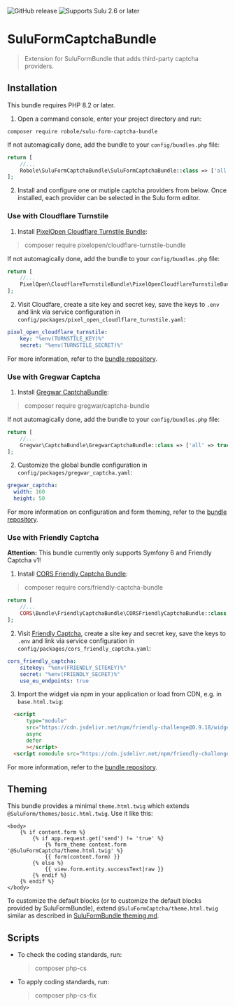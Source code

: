 ![GitHub release](https://flat.badgen.net/github/release/robole-dev/sulu-form-captcha-bundle)
![Supports Sulu 2.6 or later](https://flat.badgen.net/badge/Sulu/2.6/52B5C9?icon=php)

# SuluFormCaptchaBundle

> Extension for SuluFormBundle that adds third-party captcha providers.

## Installation

This bundle requires PHP 8.2 or later.

1. Open a command console, enter your project directory and run:

```console
composer require robole/sulu-form-captcha-bundle
```

If not automagically done, add the bundle to your `config/bundles.php` file:

```php
return [
    //...
    Robole\SuluFormCaptchaBundle\SuluFormCaptchaBundle::class => ['all' => true],
];
```

2. Install and configure one or mutiple captcha providers from below. Once installed, each provider can be selected in the Sulu form editor.   

### Use with Cloudflare Turnstile

1. Install [PixelOpen Cloudflare Turnstile Bundle](https://github.com/Pixel-Open/cloudflare-turnstile-bundle):
> composer require pixelopen/cloudflare-turnstile-bundle

If not automagically done, add the bundle to your `config/bundles.php` file:

```php
return [
    //...
    PixelOpen\CloudflareTurnstileBundle\PixelOpenCloudflareTurnstileBundle::class => ['all' => true]
];
```

2. Visit Cloudfare, create a site key and secret key, save the keys to `.env` and link via service configuration in `config/packages/pixel_open_cloudlflare_turnstile.yaml`:
```yaml
pixel_open_cloudflare_turnstile:
    key: "%env(TURNSTILE_KEY)%"
    secret: "%env(TURNSTILE_SECRET)%"
```

For more information, refer to the [bundle repository](https://github.com/Pixel-Open/cloudflare-turnstile-bundle).

### Use with Gregwar Captcha

1. Install [Gregwar CaptchaBundle](https://github.com/Gregwar/CaptchaBundle):
> composer require gregwar/captcha-bundle

If not automagically done, add the bundle to your `config/bundles.php` file:

```php
return [
    //...
    Gregwar\CaptchaBundle\GregwarCaptchaBundle::class => ['all' => true]
];
```

2. Customize the global bundle configuration in `config/packages/gregwar_captcha.yaml`: 
```yaml
gregwar_captcha:
  width: 160
  height: 50
```

For more information on configuration and form theming, refer to the [bundle repository](https://github.com/Gregwar/CaptchaBundle).

### Use with Friendly Captcha

__Attention:__ This bundle currently only supports Symfony 6 and Friendly Captcha v1!

1. Install [CORS Friendly Captcha Bundle](https://github.com/cors-gmbh/friendly-captcha-bundle):
> composer require cors/friendly-captcha-bundle

```php
return [
    //...
    CORS\Bundle\FriendlyCaptchaBundle\CORSFriendlyCaptchaBundle::class => ['all' => true],
];
```

2. Visit [Friendly Captcha](https://friendlycaptcha.com), create a site key and secret key, save the keys to `.env` and link via service configuration in `config/packages/cors_friendly_captcha.yaml`:
```yaml
cors_friendly_captcha:
    sitekey: "%env(FRIENDLY_SITEKEY)%"
    secret: "%env(FRIENDLY_SECRET)%"
    use_eu_endpoints: true
```

3. Import the widget via npm in your application or load from CDN, e.g. in `base.html.twig`:
```html
  <script
      type="module"
      src="https://cdn.jsdelivr.net/npm/friendly-challenge@0.9.18/widget.module.min.js"
      async
      defer
      ></script>
  <script nomodule src="https://cdn.jsdelivr.net/npm/friendly-challenge@0.9.18/widget.min.js" async defer></script>
``` 

For more information, refer to the [bundle repository](https://github.com/cors-gmbh/friendly-captcha-bundle).

## Theming

This bundle provides a minimal `theme.html.twig` which extends `@SuluForm/themes/basic.html.twig`. Use it like this:
```twig
<body>
    {% if content.form %}
        {% if app.request.get('send') != 'true' %}
            {% form_theme content.form '@SuluFormCaptcha/theme.html.twig' %}
            {{ form(content.form) }}
        {% else %}
            {{ view.form.entity.successText|raw }}
        {% endif %}
    {% endif %}
</body>
```

To customize the default blocks (or to customize the default blocks provided by SuluFormBundle), extend `@SuluFormCaptcha/theme.html.twig` similar as described in [SuluFormBundle theming.md](https://github.com/sulu/SuluFormBundle/blob/2.5/Resources/doc/theming.md).

## Scripts

- To check the coding standards, run:
  > composer php-cs

- To apply coding standards, run:
  > composer php-cs-fix

